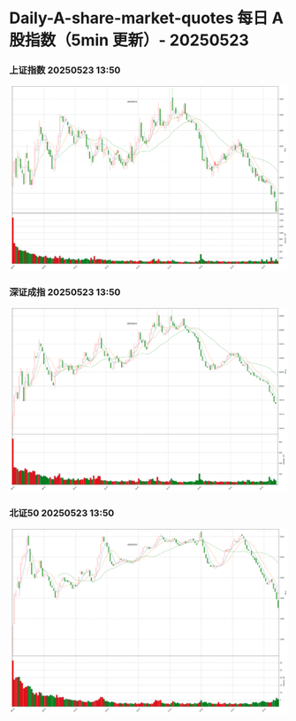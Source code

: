 
# Daily-A-share-market-quotes 每日 A 股指数（5min 更新）- 20250523

### 上证指数 20250523 13:50
![](./fig/2025/5/20250523-sh000001.png)

### 深证成指 20250523 13:50
![](./fig/2025/5/20250523-sz399001.png)

### 北证50 20250523 13:50
![](./fig/2025/5/20250523-bj899050.png)
